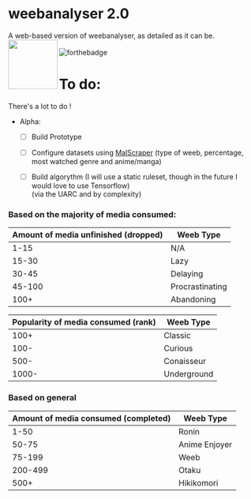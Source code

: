 # weebanalyser 2.0
A web-based version of weebanalyser, as detailed as it can be.
<img align="left" width="100" height="100" src="https://github.com/Yaroster/yarodsgn/blob/main/Logo_weebanalyser_2.0.png"> <br> <br>
![forthebadge](https://forthebadge.com/images/badges/made-with-javascript.svg)
# To do:
There's a lot to do !
- Alpha:
  - [ ] Build Prototype
  - [ ] Configure datasets using [MalScraper](https://github.com/Kylart/MalScraper) (type of weeb, percentage, most watched genre and anime/manga) 
  - [ ] Build algorythm (I will use a static ruleset, though in the future I would love to use Tensorflow)<br>(via the UARC and by complexity)


### Based on the majority of media consumed:

| Amount of media unfinished (dropped) | Weeb Type |
| --- | --- |
| 1-15 | N/A |
| 15-30 | Lazy |
| 30-45 | Delaying |
| 45-100 | Procrastinating |
| 100+ | Abandoning |

| Popularity of media consumed (rank) | Weeb Type |
| --- | --- |
| 100+ | Classic |
| 100- | Curious |
| 500- | Conaisseur |
| 1000- | Underground | 

### Based on general 

| Amount of media consumed (completed) | Weeb Type |
| --- | --- |
| 1-50 | Ronin |
| 50-75 | Anime Enjoyer |
| 75-199 | Weeb |
| 200-499 | Otaku |
| 500+ | Hikikomori |
